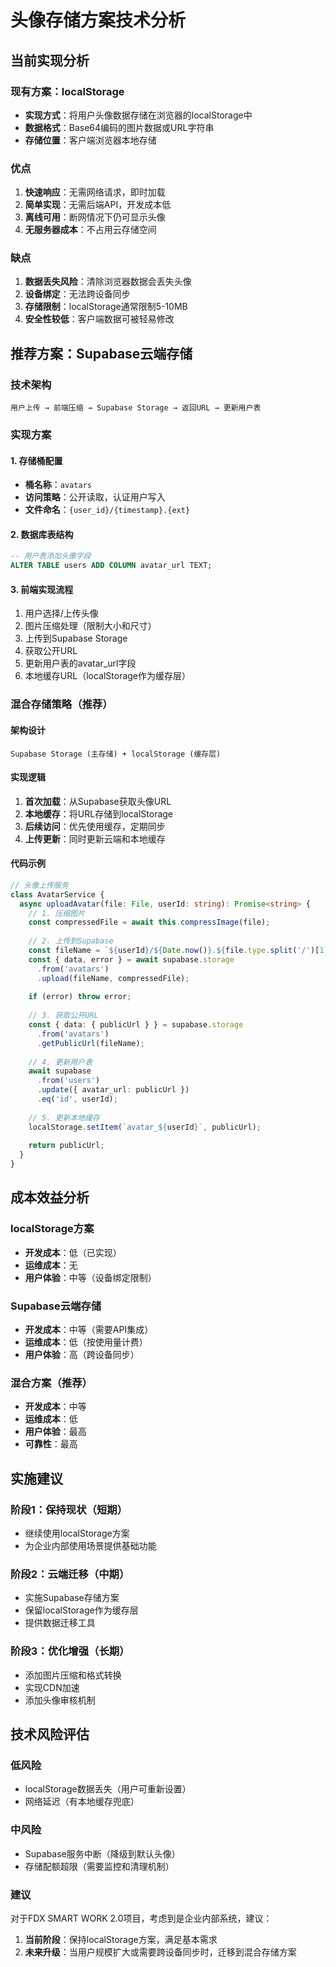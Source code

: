# 头像存储方案技术分析

## 当前实现分析

### 现有方案：localStorage
- **实现方式**：将用户头像数据存储在浏览器的localStorage中
- **数据格式**：Base64编码的图片数据或URL字符串
- **存储位置**：客户端浏览器本地存储

### 优点
1. **快速响应**：无需网络请求，即时加载
2. **简单实现**：无需后端API，开发成本低
3. **离线可用**：断网情况下仍可显示头像
4. **无服务器成本**：不占用云存储空间

### 缺点
1. **数据丢失风险**：清除浏览器数据会丢失头像
2. **设备绑定**：无法跨设备同步
3. **存储限制**：localStorage通常限制5-10MB
4. **安全性较低**：客户端数据可被轻易修改

## 推荐方案：Supabase云端存储

### 技术架构
```
用户上传 → 前端压缩 → Supabase Storage → 返回URL → 更新用户表
```

### 实现方案

#### 1. 存储桶配置
- **桶名称**：`avatars`
- **访问策略**：公开读取，认证用户写入
- **文件命名**：`{user_id}/{timestamp}.{ext}`

#### 2. 数据库表结构
```sql
-- 用户表添加头像字段
ALTER TABLE users ADD COLUMN avatar_url TEXT;
```

#### 3. 前端实现流程
1. 用户选择/上传头像
2. 图片压缩处理（限制大小和尺寸）
3. 上传到Supabase Storage
4. 获取公开URL
5. 更新用户表的avatar_url字段
6. 本地缓存URL（localStorage作为缓存层）

### 混合存储策略（推荐）

#### 架构设计
```
Supabase Storage (主存储) + localStorage (缓存层)
```

#### 实现逻辑
1. **首次加载**：从Supabase获取头像URL
2. **本地缓存**：将URL存储到localStorage
3. **后续访问**：优先使用缓存，定期同步
4. **上传更新**：同时更新云端和本地缓存

#### 代码示例
```typescript
// 头像上传服务
class AvatarService {
  async uploadAvatar(file: File, userId: string): Promise<string> {
    // 1. 压缩图片
    const compressedFile = await this.compressImage(file);
    
    // 2. 上传到Supabase
    const fileName = `${userId}/${Date.now()}.${file.type.split('/')[1]}`;
    const { data, error } = await supabase.storage
      .from('avatars')
      .upload(fileName, compressedFile);
    
    if (error) throw error;
    
    // 3. 获取公开URL
    const { data: { publicUrl } } = supabase.storage
      .from('avatars')
      .getPublicUrl(fileName);
    
    // 4. 更新用户表
    await supabase
      .from('users')
      .update({ avatar_url: publicUrl })
      .eq('id', userId);
    
    // 5. 更新本地缓存
    localStorage.setItem(`avatar_${userId}`, publicUrl);
    
    return publicUrl;
  }
}
```

## 成本效益分析

### localStorage方案
- **开发成本**：低（已实现）
- **运维成本**：无
- **用户体验**：中等（设备绑定限制）

### Supabase云端存储
- **开发成本**：中等（需要API集成）
- **运维成本**：低（按使用量计费）
- **用户体验**：高（跨设备同步）

### 混合方案（推荐）
- **开发成本**：中等
- **运维成本**：低
- **用户体验**：最高
- **可靠性**：最高

## 实施建议

### 阶段1：保持现状（短期）
- 继续使用localStorage方案
- 为企业内部使用场景提供基础功能

### 阶段2：云端迁移（中期）
- 实施Supabase存储方案
- 保留localStorage作为缓存层
- 提供数据迁移工具

### 阶段3：优化增强（长期）
- 添加图片压缩和格式转换
- 实现CDN加速
- 添加头像审核机制

## 技术风险评估

### 低风险
- localStorage数据丢失（用户可重新设置）
- 网络延迟（有本地缓存兜底）

### 中风险
- Supabase服务中断（降级到默认头像）
- 存储配额超限（需要监控和清理机制）

### 建议
对于FDX SMART WORK 2.0项目，考虑到是企业内部系统，建议：
1. **当前阶段**：保持localStorage方案，满足基本需求
2. **未来升级**：当用户规模扩大或需要跨设备同步时，迁移到混合存储方案

